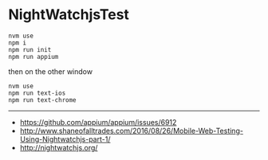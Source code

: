 # NightWatchjsTest

```
nvm use
npm i
npm run init
npm run appium
```

then on the other window
```
nvm use
npm run text-ios
npm run text-chrome
```

---

- https://github.com/appium/appium/issues/6912
- http://www.shaneofalltrades.com/2016/08/26/Mobile-Web-Testing-Using-Nightwatchjs-part-1/
- http://nightwatchjs.org/
